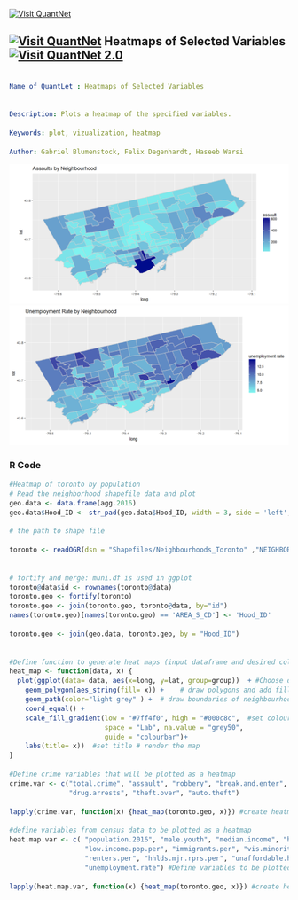 [<img src="https://github.com/QuantLet/Styleguide-and-FAQ/blob/master/pictures/banner.png" width="888" alt="Visit QuantNet">](http://quantlet.de/)

## [<img src="https://github.com/QuantLet/Styleguide-and-FAQ/blob/master/pictures/qloqo.png" alt="Visit QuantNet">](http://quantlet.de/) **Heatmaps of Selected Variables** [<img src="https://github.com/QuantLet/Styleguide-and-FAQ/blob/master/pictures/QN2.png" width="60" alt="Visit QuantNet 2.0">](http://quantlet.de/)

```yaml

Name of QuantLet : Heatmaps of Selected Variables


Description: Plots a heatmap of the specified variables.

Keywords: plot, vizualization, heatmap

Author: Gabriel Blumenstock, Felix Degenhardt, Haseeb Warsi


```

![Picture1](heat_map_assault.png)
![Picture2](heat_map_unemplymnt_rate.png)




### R Code
```r
#Heatmap of toronto by population 
# Read the neighborhood shapefile data and plot
geo.data <- data.frame(agg.2016)
geo.data$Hood_ID <- str_pad(geo.data$Hood_ID, width = 3, side = 'left', pad = '0')

# the path to shape file

toronto <- readOGR(dsn = "Shapefiles/Neighbourhoods_Toronto" ,"NEIGHBORHOODS_WGS84")


# fortify and merge: muni.df is used in ggplot
toronto@data$id <- rownames(toronto@data)
toronto.geo <- fortify(toronto)
toronto.geo <- join(toronto.geo, toronto@data, by="id")
names(toronto.geo)[names(toronto.geo) == 'AREA_S_CD'] <- 'Hood_ID'

toronto.geo <- join(geo.data, toronto.geo, by = "Hood_ID")


#Define function to generate heat maps (input dataframe and desired column)
heat_map <- function(data, x) {
  plot(ggplot(data= data, aes(x=long, y=lat, group=group))  + #Choose dataframe and plot neighbourhood lines
    geom_polygon(aes_string(fill= x)) +    # draw polygons and add fill with chosen variable
    geom_path(color="light grey" ) +  # draw boundaries of neighbourhoods
    coord_equal() + 
    scale_fill_gradient(low = "#7ff4f0", high = "#000c8c",  #set colour scale
                        space = "Lab", na.value = "grey50",
                        guide = "colourbar")+
    labs(title= x))  #set title # render the map
}

#Define crime variables that will be plotted as a heatmap
crime.var <- c("total.crime", "assault", "robbery", "break.and.enter",
               "drug.arrests", "theft.over", "auto.theft")

lapply(crime.var, function(x) {heat_map(toronto.geo, x)}) #create heatmap of crime variables

#define variables from census data to be plotted as a heatmap
heat.map.var <- c( "population.2016", "male.youth", "median.income", "hholds.bottom.20per.per",
                   "low.income.pop.per", "immigrants.per", "vis.minorities.per",
                   "renters.per", "hhlds.mjr.rprs.per", "unaffordable.housing.per",
                   "unemployment.rate") #Define variables to be plotted as heat map

lapply(heat.map.var, function(x) {heat_map(toronto.geo, x)}) #create heatmap of neighbourhood variables